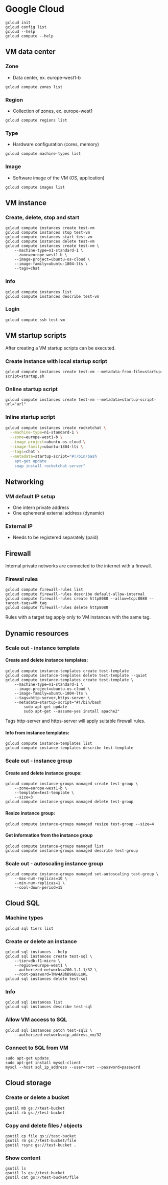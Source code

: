 # Google Cloud
```
gcloud init
gcloud config list
gcloud --help
gcloud compute --help
``` 

## VM data center
### Zone
- Data center, ex. europe-west1-b
```
gcloud compute zones list
```

### Region
- Collection of zones, ex. europe-west1
```
gcloud compute regions list
```

### Type
- Hardware configuration (cores, memory)
```
gcloud compute machine-types list
```

### Image
- Software image of the VM (OS, application)
```
gcloud compute images list
```

## VM instance
### Create, delete, stop and start
```
gcloud compute instances create test-vm
gcloud compute instances stop test-vm
gcloud compute instances start test-vm
gcloud compute instances delete test-vm
gcloud compute instances create test-vm \
    --machine-type=n1-standard-1 \
    --zone=europe-west1-b \
    --image-project=ubuntu-os-cloud \
    --image-family=ubuntu-1804-lts \
    --tags=chat
```

### Info
```
gcloud compute instances list
gcloud compute instances describe test-vm
```

### Login
```
gcloud compute ssh test-vm
```

## VM startup scripts
After creating a VM startup scripts can be executed.

### Create instance with local startup script
```
gcloud compute instances create test-vm --metadata-from-file=startup-script=startup.sh
```

### Online startup script
```
gcloud compute instances create test-vm --metadata=startup-script-url="url"
```

### Inline startup script
```bash
gcloud compute instances create rocketchat \
  --machine-type=n1-standard-1 \
  --zone=europe-west1-b \
  --image-project=ubuntu-os-cloud \
  --image-family=ubuntu-1804-lts \
  --tags=chat \
  --metadata=startup-script="#!/bin/bash
    apt-get update
    snap install rocketchat-server"
```

## Networking
### VM default IP setup

- One intern private address
- One ephemeral external address (dynamic)

### External IP

- Needs to be registered separately (paid)

## Firewall
Internal private networks are connected to the internet with a firewall.

### Firewal rules
```
gcloud compute firewall-rules list
gcloud compute firewall-rules describe default-allow-internal
gcloud compute firewall-rules create http8080 --allow=tcp:8080 --target-tags=VM_tag
gcloud compute firewall-rules delete http8080
```
Rules with a target tag apply only to VM instances with the same tag.

## Dynamic resources

### Scale out - instance template

#### Create and delete instance templates:
```
gcloud compute instance-templates create test-template
gcloud compute instance-templates delete test-template --quiet
gcloud compute instance-templates create test-template \
    --machine-type=n1-standard-1 \
    --image-project=ubuntu-os-cloud \
    --image-family=ubuntu-1804-lts \
    --tags=http-server,https-server \
    --metadata=startup-script="#!/bin/bash
        sudo apt-get update
        sudo apt-get --assume-yes install apache2"
```
Tags http-server and https-server will apply suitable firewall rules. 

#### Info from instance templates:
```
gcloud compute instance-templates list
gcloud compute instance-templates describe test-template
```

### Scale out - instance group

#### Create and delete instance groups:
```
gcloud compute instance-groups managed create test-group \
    --zone=europe-west1-b \
    --template=test-template \
    --size=3 
gcloud compute instance-groups managed delete test-group
```

#### Resize instance group:
```
gcloud compute instance-groups managed resize test-group --size=4
```

#### Get information from the instance group
```
gcloud compute instance-groups managed list
gcloud compute instance-groups managed describe test-group
```

### Scale out - autoscaling instance group
```
gcloud compute instance-groups managed set-autoscaling test-group \
    --max-num-replicas=10 \
    --min-num-replicas=1 \
    --cool-down-period=15
```

## Cloud SQL
### Machine types
```
gcloud sql tiers list
```

### Create or delete an instance 
```
gcloud sql instances --help
gcloud sql instances create test-sql \
    --tier=db-f1-micro \
    --region=europe-west1 \
    --authorized-networks=200.1.1.1/32 \
    --root-password=TMv4ABbB9a6uLsKL
gcloud sql instances delete test-sql
```

### Info
```
gcloud sql instances list
gcloud sql instances describe test-sql
```

### Allow VM access to SQL
```
gcloud sql instances patch test-sql2 \
    --authorized-networks=ip_address_vm/32
```

### Connect to SQL from VM
```
sudo apt-get update
sudo apt-get install mysql-client
mysql --host sql_ip_address --user=root --password=password
```

## Cloud storage
### Create or delete a bucket
```
gsutil mb gs://test-bucket
gsutil rb gs://test-bucket
```

### Copy and delete files / objects
```
gsutil cp file gs://test-bucket
gsutil rm gs://test-bucket/file
gsutil rsync gs://test-bucket .
```

 ### Show content
 ```
gsutil ls
gsutil ls gs://test-bucket
gsutil cat gs://test-bucket/file
```
